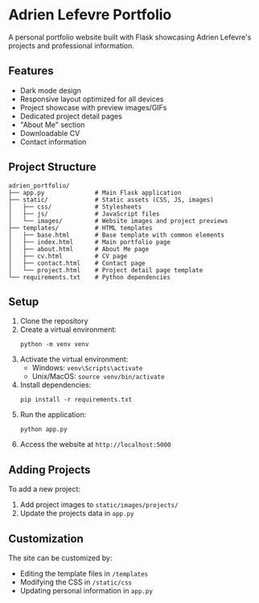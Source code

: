 # Adrien Lefevre Portfolio

A personal portfolio website built with Flask showcasing Adrien Lefevre's projects and professional information.

## Features

- Dark mode design
- Responsive layout optimized for all devices
- Project showcase with preview images/GIFs
- Dedicated project detail pages
- "About Me" section
- Downloadable CV
- Contact information

## Project Structure

```
adrien_portfolio/
├── app.py              # Main Flask application
├── static/             # Static assets (CSS, JS, images)
│   ├── css/            # Stylesheets
│   ├── js/             # JavaScript files
│   └── images/         # Website images and project previews
├── templates/          # HTML templates
│   ├── base.html       # Base template with common elements
│   ├── index.html      # Main portfolio page
│   ├── about.html      # About Me page
│   ├── cv.html         # CV page
│   ├── contact.html    # Contact page
│   └── project.html    # Project detail page template
└── requirements.txt    # Python dependencies
```

## Setup

1. Clone the repository
2. Create a virtual environment:
   ```
   python -m venv venv
   ```
3. Activate the virtual environment:
   - Windows: `venv\Scripts\activate`
   - Unix/MacOS: `source venv/bin/activate`
4. Install dependencies:
   ```
   pip install -r requirements.txt
   ```
5. Run the application:
   ```
   python app.py
   ```
6. Access the website at `http://localhost:5000`

## Adding Projects

To add a new project:
1. Add project images to `static/images/projects/`
2. Update the projects data in `app.py`

## Customization

The site can be customized by:
- Editing the template files in `/templates`
- Modifying the CSS in `/static/css`
- Updating personal information in `app.py`
